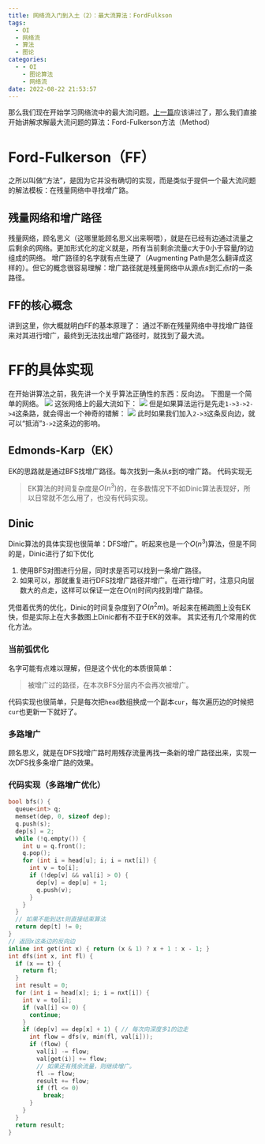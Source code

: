 ```yaml
---
title: 网络流入门到入土（2）：最大流算法：FordFulkson
tags:
  - OI
  - 网络流
  - 算法
  - 图论
categories:
  - - OI
    - 图论算法
    - 网络流
date: 2022-08-22 21:53:57
---
```


那么我们现在开始学习网络流中的最大流问题。[上一篇](/2022/08/10/network-flow-1/)应该讲过了，那么我们直接开始讲解求解最大流问题的算法：Ford-Fulkerson方法（Method）
<!-- more-->
# Ford-Fulkerson（FF）
之所以叫做“方法”，是因为它并没有确切的实现，而是类似于提供一个最大流问题的解法模板：在残量网络中寻找增广路。
## 残量网络和增广路径
残量网络，顾名思义（这哪里能顾名思义出来啊喂），就是在已经有边通过流量之后剩余的网络。更加形式化的定义就是，所有当前剩余流量$c$大于$0$小于容量$f$的边组成的网络。
增广路径的名字就有点生硬了（Augmenting Path是怎么翻译成这样的）。但它的概念很容易理解：增广路径就是残量网络中从源点$s$到汇点$t$的一条路径。
## FF的核心概念
讲到这里，你大概就明白FF的基本原理了：
	通过不断在残量网络中寻找增广路径来对其进行增广，最终到无法找出增广路径时，就找到了最大流。
# FF的具体实现
在开始讲算法之前，我先讲一个关乎算法正确性的东西：反向边。
下图是一个简单的网络。
![](1.png)
这张网络上的最大流如下：
![](sol.png)
但是如果算法运行是先走`1->3->2->4`这条路，就会得出一个神奇的错解：
![](bad.png)
此时如果我们加入`2->3`这条反向边，就可以“抵消”`3->2`这条边的影响。
## Edmonds-Karp（EK）
EK的思路就是通过BFS找增广路径。每次找到一条从$s$到$t$的增广路。
代码实现无
>EK算法的时间复杂度是$O(n^3)$的，在多数情况下不如Dinic算法表现好，所以日常就不怎么用了，也没有代码实现。

## Dinic
Dinic算法的具体实现也很简单：DFS增广。听起来也是一个$O(n^3)$算法，但是不同的是，Dinic进行了如下优化
1. 使用BFS对图进行分层，同时求是否可以找到一条增广路径。
2. 如果可以，那就重复进行DFS找增广路径并增广。在进行增广时，注意只向层数大的点走，这样可以保证一定在$O(n)$时间内找到增广路径。

凭借着优秀的优化，Dinic的时间复杂度到了$O(n^2m)$。听起来在稀疏图上没有EK快，但是实际上在大多数图上Dinic都有不亚于EK的效率。
其实还有几个常用的优化方法。
### 当前弧优化
名字可能有点难以理解，但是这个优化的本质很简单：
>被增广过的路径，在本次BFS分层内不会再次被增广。

代码实现也很简单，只是每次把`head`数组换成一个副本`cur`，每次遍历边的时候把`cur`也更新一下就好了。
### 多路增广
顾名思义，就是在DFS找增广路时用残存流量再找一条新的增广路径出来，实现一次DFS找多条增广路的效果。

### 代码实现（多路增广优化）
```c++
bool bfs() {
  queue<int> q;
  memset(dep, 0, sizeof dep);
  q.push(s);
  dep[s] = 2;
  while (!q.empty()) {
    int u = q.front();
    q.pop();
    for (int i = head[u]; i; i = nxt[i]) {
      int v = to[i];
      if (!dep[v] && val[i] > 0) {
        dep[v] = dep[u] + 1;
        q.push(v);
      }
    }
  }
  // 如果不能到达t则直接结束算法
  return dep[t] != 0;
}
// 返回x这条边的反向边
inline int get(int x) { return (x & 1) ? x + 1 : x - 1; }
int dfs(int x, int fl) {
  if (x == t) {
    return fl;
  }
  int result = 0;
  for (int i = head[x]; i; i = nxt[i]) {
    int v = to[i];
    if (val[i] <= 0) {
      continue;
    }
    if (dep[v] == dep[x] + 1) { // 每次向深度多1的边走
      int flow = dfs(v, min(fl, val[i]));
      if (flow) {
        val[i] -= flow;
        val[get(i)] += flow;
        // 如果还有残余流量，则继续增广。
        fl -= flow;
        result += flow;
        if (fl <= 0)
          break;
      }
    }
  }
  return result;
}
```

